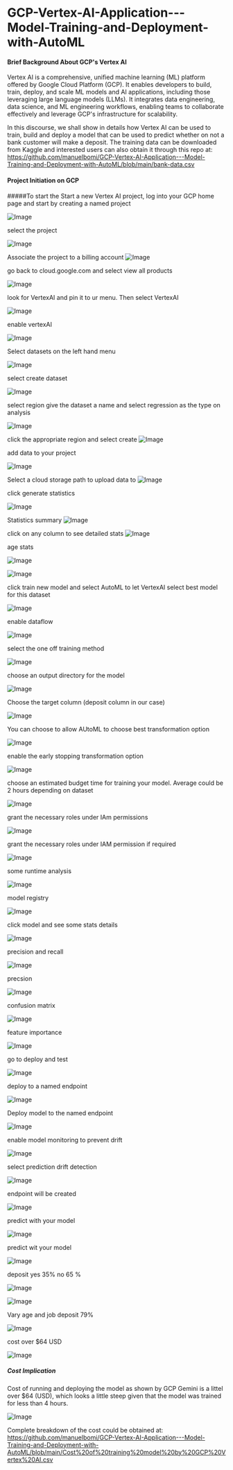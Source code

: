 # GCP-Vertex-AI-Application---Model-Training-and-Deployment-with-AutoML
#### Brief Background About GCP's Vertex AI
Vertex AI is a comprehensive, unified machine learning (ML) platform offered by Google Cloud Platform (GCP). It enables developers  to build, train, deploy, and scale ML models and AI applications, including those leveraging large language models (LLMs). It integrates data engineering, data science, and ML engineering workflows, enabling teams to collaborate effectively and leverage GCP's infrastructure for scalability.

In this discourse, we shall show in details how Vertex AI can be used to train, build and deploy a model that can be used to predict whether on not a bank customer will make a deposit. The training data can be downloaded from Kaggle and interested users can also obtain it through this repo at: https://github.com/manuelbomi/GCP-Vertex-AI-Application---Model-Training-and-Deployment-with-AutoML/blob/main/bank-data.csv

#### Project Initiation on GCP
#####To start the Start a new Vertex AI project, log into your GCP home page and start by creating a named project

![Image](https://github.com/user-attachments/assets/7b181aff-5e21-497b-8f9c-f14752fda45f)

select the project

![Image](https://github.com/user-attachments/assets/7abb53e2-00ea-4710-99c2-927f2b859042)

Associate the project to a billing account
![Image](https://github.com/user-attachments/assets/3fe94f99-994d-44fa-894e-1e6bf6a6945d)

go back to cloud.google.com and select view all products

![Image](https://github.com/user-attachments/assets/91746335-ba86-4d4f-a643-027af53d0872)

look for VertexAI and pin it to ur menu. Then select VertexAI

![Image](https://github.com/user-attachments/assets/4631d4e0-b70a-4d8e-b6fa-baaa7b474fa7)

enable vertexAI

![Image](https://github.com/user-attachments/assets/58c86c68-9da5-4849-9ff1-78e6ba1c88c5)

Select datasets on the left hand menu

![Image](https://github.com/user-attachments/assets/82313eee-8ecf-46a8-b545-6ed319f50c6a)

 select create dataset

 ![Image](https://github.com/user-attachments/assets/79587aa5-c6d3-441e-8f42-ffcfc0102ee8)

select region give the dataset a name and select regression as the type on analysis

![Image](https://github.com/user-attachments/assets/bbe0af1e-5285-4f6c-900c-3ade56c770a2)

click the appropriate region and select create
![Image](https://github.com/user-attachments/assets/d5dc461f-f476-405e-8e3d-dfbabe9f6c8a)

add data to your project

![Image](https://github.com/user-attachments/assets/3bb9d1f2-e7a2-46c4-abb8-4157c007bc82)

Select a cloud storage path to upload data to
![Image](https://github.com/user-attachments/assets/551b54e1-b43d-4116-98d4-964a0bf18226)

click generate statistics

![Image](https://github.com/user-attachments/assets/f6798449-3904-451f-89c4-746e1457f0af)

Statistics summary
![Image](https://github.com/user-attachments/assets/e88ba39b-8dba-411e-a929-750ccf86d796)

click on any column to see detailed stats
![Image](https://github.com/user-attachments/assets/868a4477-ba4e-47d0-b299-424e124c25c2)

age stats 

![Image](https://github.com/user-attachments/assets/71a51858-fc68-4eaf-b561-552c13161d5a)

![Image](https://github.com/user-attachments/assets/24baa201-dcb0-4387-9ff6-ae75eea48c4e)

click train new model and select AutoML to let VertexAI select best model for this dataset

![Image](https://github.com/user-attachments/assets/991796ea-c57e-418a-8f61-e83d98b59851)

enable dataflow

![Image](https://github.com/user-attachments/assets/23a0d56e-2694-4875-9960-2edf8c0339ce)

select the one off training method

![Image](https://github.com/user-attachments/assets/de88d581-9532-4dbe-b8a3-73f8db296012)

choose an output directory for the model

![Image](https://github.com/user-attachments/assets/5c36c296-d06c-4e5b-ac3f-56fc8e463c15)

Choose the target column (deposit column in our case)

![Image](https://github.com/user-attachments/assets/7ef23e59-a780-4197-8b84-df33a83228f8)

You can choose to allow AUtoML to choose best transformation option

![Image](https://github.com/user-attachments/assets/71b538e5-5abe-4f4e-b240-fdb11aef95cd)

enable the early stopping transformation option

![Image](https://github.com/user-attachments/assets/d141fa4c-1627-4800-8364-58826c2b506a)

choose an estimated budget time for training your model. Average could be 2 hours depending on dataset

![Image](https://github.com/user-attachments/assets/62f08519-b088-4e58-a229-e7cf4d3a42b5)

grant the necessary roles under IAm permissions

![Image](https://github.com/user-attachments/assets/a01da254-a9d1-4c10-b631-7e8872d33e46)

 grant the necessary roles under IAM permission if required

 ![Image](https://github.com/user-attachments/assets/3fb139b5-2d74-4d30-88e8-b148eeb784ac)

 some runtime analysis

 ![Image](https://github.com/user-attachments/assets/def3bf12-2fe6-4f71-a469-ea34890611c9)

 model registry

 ![Image](https://github.com/user-attachments/assets/80f18ea7-0f68-4a66-bd71-fc0ab9596fcf)

 click model and see some stats details

 ![Image](https://github.com/user-attachments/assets/0e159439-ab3c-4232-9ca8-3c91d1f9687d)

 precision and recall

 ![Image](https://github.com/user-attachments/assets/e7fa02d5-341d-4d5d-9c42-5eee2f74ce5c)

 precsion

 ![Image](https://github.com/user-attachments/assets/6ae1c147-e854-4661-a1d9-4e1fe473ec7a)

 confusion matrix

 ![Image](https://github.com/user-attachments/assets/7c7696f6-4484-4508-af70-d9e7826ff6a4)

  feature importance

![Image](https://github.com/user-attachments/assets/9526302f-b773-4bbf-b434-6520abaad89b)

go to deploy and test

![Image](https://github.com/user-attachments/assets/82b8d374-c5c9-458d-9afc-ae924f70ab82)

deploy to a named endpoint

![Image](https://github.com/user-attachments/assets/858726b2-0d9c-481b-8251-33d8736faa40)

Deploy model to the named endpoint

![Image](https://github.com/user-attachments/assets/61502b74-5ffc-4147-a0e3-db5d3a6a945d)

enable model monitoring to prevent drift

![Image](https://github.com/user-attachments/assets/e6104367-1a2a-4ad2-b001-9f220f7dc909)

 select prediction drift detection

 ![Image](https://github.com/user-attachments/assets/30ea1491-f08e-4dc1-bfa1-175621a8a612)

 endpoint will be created

 ![Image](https://github.com/user-attachments/assets/5878cb98-6f87-4a7b-a324-919be129b0ce)

 predict with your model

 ![Image](https://github.com/user-attachments/assets/868caef5-817b-4e4f-81da-1ef2d92aace4)

 predict wit your model

 ![Image](https://github.com/user-attachments/assets/73e869a2-ff5c-4784-b358-995f3281dcd4)

deposit yes 35% no 65 %

 ![Image](https://github.com/user-attachments/assets/1d41d8e5-b4b4-440d-b74c-37805ed79293)

 


 ![Image](https://github.com/user-attachments/assets/87972efa-74c8-4123-89c0-62bab768c606)

  Vary age and job deposit 79%

  ![Image](https://github.com/user-attachments/assets/662a5c10-dbdc-4747-9154-1320a271d335)

  cost over $64 USD

  ![Image](https://github.com/user-attachments/assets/3d7459d6-3448-4139-8440-3170b450c9f8)


##### Cost Implication
Cost of running and deploying the model as shown by GCP Gemini is a littel over $64 (USD), which looks a little steep given that the model was trained for less than 4 hours.

   ![Image](https://github.com/user-attachments/assets/b07d8c7e-897e-4951-bbaa-50cc8e3d75eb)

Complete breakdown of the cost could be obtained at:   https://github.com/manuelbomi/GCP-Vertex-AI-Application---Model-Training-and-Deployment-with-AutoML/blob/main/Cost%20of%20training%20model%20by%20GCP%20Vertex%20AI.csv

   

  




